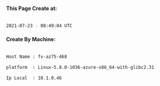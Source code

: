 
   
#### This Page Create at:

```bash

2021-07-23 - 00:49:04 UTC

```

#### Create By Machine:

```bash

Host Name : fv-az75-468

platform  : Linux-5.8.0-1036-azure-x86_64-with-glibc2.31

Ip Local  : 10.1.0.46

```

